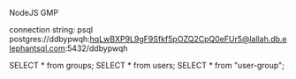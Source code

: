 NodeJS GMP

connection string: 
psql postgres://ddbypwqh:hqLwBXP9L9gF9Sfkf5pOZQ2CpQ0eFUr5@lallah.db.elephantsql.com:5432/ddbypwqh

 SELECT * from groups;
 SELECT * from users;
 SELECT * from "user-group";

